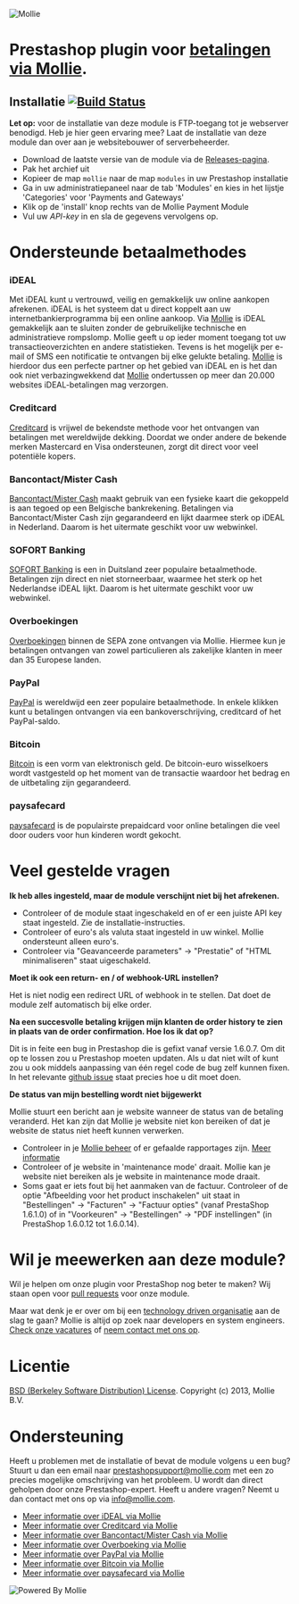 ![Mollie](https://www.mollie.com/files/Mollie-Logo-Style-Small.png)

# Prestashop plugin voor [betalingen via Mollie](https://www.mollie.com/). #

## Installatie [![Build Status](https://travis-ci.org/mollie/Prestashop.png)](https://travis-ci.org/mollie/Prestashop) ##
**Let op:** voor de installatie van deze module is FTP-toegang tot je webserver benodigd. Heb je hier geen ervaring mee? Laat de installatie van deze module dan over aan je websitebouwer of serverbeheerder.

* Download de laatste versie van de module via de [Releases-pagina](https://github.com/mollie/Prestashop/releases).
* Pak het archief uit
* Kopieer de map `mollie` naar de map `modules` in uw Prestashop installatie
* Ga in uw administratiepaneel naar de tab 'Modules' en kies in het lijstje 'Categories' voor 'Payments and Gateways'
* Klik op de 'install' knop rechts van de Mollie Payment Module
* Vul uw _API-key_ in en sla de gegevens vervolgens op.

# Ondersteunde betaalmethodes #
### iDEAL ###
Met iDEAL kunt u vertrouwd, veilig en gemakkelijk uw online aankopen afrekenen. iDEAL is het systeem dat u direct koppelt aan uw internetbankierprogramma bij een online aankoop.
Via [Mollie](https://www.mollie.com/) is iDEAL gemakkelijk aan te sluiten zonder de gebruikelijke technische en administratieve rompslomp. Mollie geeft u op ieder moment toegang tot uw transactieoverzichten en andere statistieken. Tevens is het mogelijk per e-mail of SMS een notificatie te ontvangen bij elke gelukte betaling. [Mollie](https://www.mollie.com/) is hierdoor dus een perfecte partner op het gebied van iDEAL en is het dan ook niet verbazingwekkend dat [Mollie](https://www.mollie.com/) ondertussen op meer dan 20.000 websites iDEAL-betalingen mag verzorgen.

### Creditcard ###
[Creditcard](https://www.mollie.com/creditcard/) is vrijwel de bekendste methode voor het ontvangen van betalingen met wereldwijde dekking. Doordat we onder andere de bekende merken Mastercard en Visa ondersteunen, zorgt dit direct voor veel potentiële kopers.

### Bancontact/Mister Cash ###
[Bancontact/Mister Cash](https://www.mollie.com/mistercash/) maakt gebruik van een fysieke kaart die gekoppeld is aan tegoed op een Belgische bankrekening. Betalingen via Bancontact/Mister Cash zijn gegarandeerd en lijkt daarmee sterk op iDEAL in Nederland. Daarom is het uitermate geschikt voor uw webwinkel.

### SOFORT Banking ###
[SOFORT Banking](https://www.mollie.com/sofort/) is een in Duitsland zeer populaire betaalmethode. Betalingen zijn direct en niet storneerbaar, waarmee het sterk op het Nederlandse iDEAL lijkt. Daarom is het uitermate geschikt voor uw webwinkel.

### Overboekingen ###
[Overboekingen](https://www.mollie.com/overboeking/) binnen de SEPA zone ontvangen via Mollie. Hiermee kun je betalingen ontvangen van zowel particulieren als zakelijke klanten in meer dan 35 Europese landen.

### PayPal ###
[PayPal](https://www.mollie.com/paypal/) is wereldwijd een zeer populaire betaalmethode. In enkele klikken kunt u betalingen ontvangen via een bankoverschrijving, creditcard of het PayPal-saldo.

### Bitcoin ###
[Bitcoin](https://www.mollie.com/bitcoin/) is een vorm van elektronisch geld. De bitcoin-euro wisselkoers wordt vastgesteld op het moment van de transactie waardoor het bedrag en de uitbetaling zijn gegarandeerd.

### paysafecard ###
[paysafecard](https://www.mollie.com/paysafecard/) is de populairste prepaidcard voor online betalingen die veel door ouders voor hun kinderen wordt gekocht.

# Veel gestelde vragen #

**Ik heb alles ingesteld, maar de module verschijnt niet bij het afrekenen.**

* Controleer of de module staat ingeschakeld en of er een juiste API key staat ingesteld. Zie de installatie-instructies.
* Controleer of euro's als valuta staat ingesteld in uw winkel. Mollie ondersteunt alleen euro's.
* Controleer via "Geavanceerde parameters" -> "Prestatie" of "HTML minimaliseren" staat uigeschakeld.

**Moet ik ook een return- en / of webhook-URL instellen?**

Het is niet nodig een redirect URL of webhook in te stellen. Dat doet de module zelf automatisch bij elke order.

**Na een succesvolle betaling krijgen mijn klanten de order history te zien in plaats van de order confirmation. Hoe los ik dat op?**

Dit is in feite een bug in Prestashop die is gefixt vanaf versie 1.6.0.7. Om dit op te lossen zou u Prestashop moeten updaten. Als u dat niet wilt of kunt zou u ook middels aanpassing van één regel code de bug zelf kunnen fixen. In het relevante [github issue](https://github.com/mollie/Prestashop/issues/3) staat precies hoe u dit moet doen.

**De status van mijn bestelling wordt niet bijgewerkt**

Mollie stuurt een bericht aan je website wanneer de status van de betaling veranderd. Het kan zijn dat Mollie je website niet kon bereiken of dat je website de status niet heeft kunnen verwerken.

* Controleer in je [Mollie beheer](https://www.mollie.com/beheer/) of er gefaalde rapportages zijn. [Meer informatie](https://www.mollie.com/nl/support/post/ik-krijg-een-e-mail-over-gefaalde-http-rapportages-wat-nu/)
* Controleer of je website in 'maintenance mode' draait. Mollie kan je website niet bereiken als je website in maintenance mode draait.
* Soms gaat er iets fout bij het aanmaken van de factuur. Controleer of de optie "Afbeelding voor het product inschakelen" uit staat in "Bestellingen" -> "Facturen" -> "Factuur opties" (vanaf PrestaShop 1.6.1.0) of in "Voorkeuren" -> "Bestellingen" -> "PDF instellingen" (in PrestaShop 1.6.0.12 tot 1.6.0.14).

# Wil je meewerken aan deze module? #

Wil je helpen om onze plugin voor PrestaShop nog beter te maken? Wij staan open voor [pull requests](https://github.com/mollie/Prestashop/pulls?utf8=%E2%9C%93&q=is%3Apr) voor onze module. 

Maar wat denk je er over om bij een [technology driven organisatie](https://www.mollie.com/nl/blog/post/werken-bij-mollie-sfeer-kansen-en-mogelijkheden/) aan de slag te gaan? Mollie is altijd op zoek naar developers en system engineers. [Check onze vacatures](https://www.mollie.com/nl/jobs) of [neem contact met ons op](mailto:personeel@mollie.com).

# Licentie #
[BSD (Berkeley Software Distribution) License](http://www.opensource.org/licenses/bsd-license.php).
Copyright (c) 2013, Mollie B.V.

# Ondersteuning #

Heeft u problemen met de installatie of bevat de module volgens u een bug? Stuurt u dan een email 
naar prestashopsupport@mollie.com met een zo precies mogelijke omschrijving van het probleem. U wordt 
dan direct geholpen door onze Prestashop-expert. Heeft u andere vragen? Neemt u dan contact met ons
op via info@mollie.com.

+ [Meer informatie over iDEAL via Mollie](https://www.mollie.com/ideal/)
+ [Meer informatie over Creditcard via Mollie](https://www.mollie.com/creditcard/)
+ [Meer informatie over Bancontact/Mister Cash via Mollie](https://www.mollie.com/mistercash/)
+ [Meer informatie over Overboeking via Mollie](https://www.mollie.com/banktransfer/)
+ [Meer informatie over PayPal via Mollie](https://www.mollie.com/paypal/)
+ [Meer informatie over Bitcoin via Mollie](https://www.mollie.com/bitcoin/)
+ [Meer informatie over paysafecard via Mollie](https://www.mollie.com/paysafecard/)

![Powered By Mollie](https://www.mollie.com/images/badge-betaling-medium.png)
